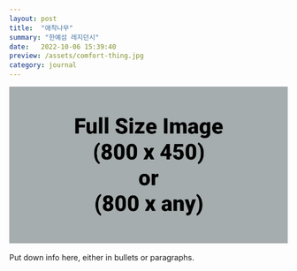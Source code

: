 ```yaml
---
layout: post
title:  "애착나무"
summary: "한예섬 레지던시"
date:   2022-10-06 15:39:40
preview: /assets/comfort-thing.jpg
category: journal
---
```


![Picture 1](/assets/fullsize.png)

Put down info here, either in bullets or paragraphs.